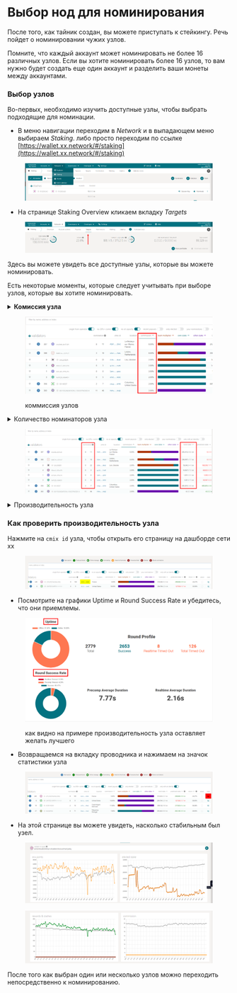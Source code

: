 # Выбор нод для номинирования

После того, как тайник создан, вы можете приступать к стейкингу. Речь пойдет о номинировании чужих узлов.

Помните, что каждый аккаунт может номинировать не более 16 различных узлов. Если вы хотите номинировать более 16 узлов, то вам нужно будет создать еще один аккаунт и разделить ваши монеты между аккаунтами.

### Выбор узлов

Во-первых, необходимо изучить доступные узлы, чтобы выбрать подходящие для номинации.

* В меню навигации переходим в _Network_ и в выпадающем меню выбираем _Staking_. либо просто переходим по ссылке [https://wallet.xx.network/#/staking](https://wallet.xx.network/#/staking)

<figure><img src="../.gitbook/assets/image (1) (1) (2).png" alt=""><figcaption></figcaption></figure>

* На странице Staking Overview кликаем вкладку _Targets_

<figure><img src="../.gitbook/assets/image (18).png" alt=""><figcaption></figcaption></figure>

Здесь вы можете увидеть все доступные узлы, которые вы можете номинировать.&#x20;

Есть некоторые моменты, которые следует учитывать при выборе узлов, которые вы хотите номинировать.

<details>

<summary><strong>Комиссия узла</strong></summary>

Процент комиссии - это сумма вознаграждений, которую узел берет в качестве компенсации за управление узлом. Остальные награды распределяются между стейкерами узла. Узел со 100% комиссией заберет все награды, не оставив ничего для всех, кто его выдвинул. Аналогичным образом, узел с комиссией 0% не будет получать никакой дополнительной компенсации за управление узлом, а все его доходы будут разделены между его стейкерами.

</details>

<figure><img src="../.gitbook/assets/image (2) (1).png" alt=""><figcaption><p>коммиссия узлов</p></figcaption></figure>

<details>

<summary>Количество номинаторов узла</summary>

Вознаграждения, которые зарабатывает узел, делятся поровну в зависимости от стейка (после снятия комиссии). Чем больший стейк узла, тем с большим количеством людей вы будете делить свои вознаграждения.&#x20;

Проверьте колонку "Total Stake" и примите это во внимание. Кроме того, вознаграждения от ноды будут выплачены только 256 лучшим номинантам. Это означает, что если вы номинируете на узел, но 256 человек номинируют больше, чем вы, то вы не получите никаких наград с этого узла, пока не сделаете достаточно ставок, чтобы войти в число 256 лучших.&#x20;

_Проверьте колонку номинантов и учитывайте это при выборе узлов. Рядом со всеми узлами, у которых более 256 номинантов, появится красный значок с надписью `Oversubscribed Explorer`_

</details>

<figure><img src="../.gitbook/assets/image (7).png" alt=""><figcaption></figcaption></figure>

<details>

<summary>Производительность узла</summary>

Если узел уходит в офлайн или работает нестабильно, он (и все его стейкеры) заработает меньше монет, а в редких случаях, может их и потерять.

</details>

### Как проверить производительность узла

Нажмите на `cmix id`  узла, чтобы открыть его страницу на дашборде сети xx

<figure><img src="../.gitbook/assets/image (1) (3).png" alt=""><figcaption></figcaption></figure>

* Посмотрите на графики Uptime и Round Success Rate и убедитесь, что они приемлемы.

<figure><img src="../.gitbook/assets/image (19).png" alt=""><figcaption><p>как видно на примере производительность узла оставляет желать лучшего</p></figcaption></figure>

* Возвращаемся на вкладку проводника и нажимаем на значок статистики узла

<figure><img src="../.gitbook/assets/image (2).png" alt=""><figcaption></figcaption></figure>

* На этой странице вы можете увидеть, насколько стабильным был узел.

<figure><img src="../.gitbook/assets/image (3).png" alt=""><figcaption></figcaption></figure>

<figure><img src="../.gitbook/assets/image (17).png" alt=""><figcaption></figcaption></figure>

После того как выбран один или несколько узлов можно переходить непосредственно к номинированию.
